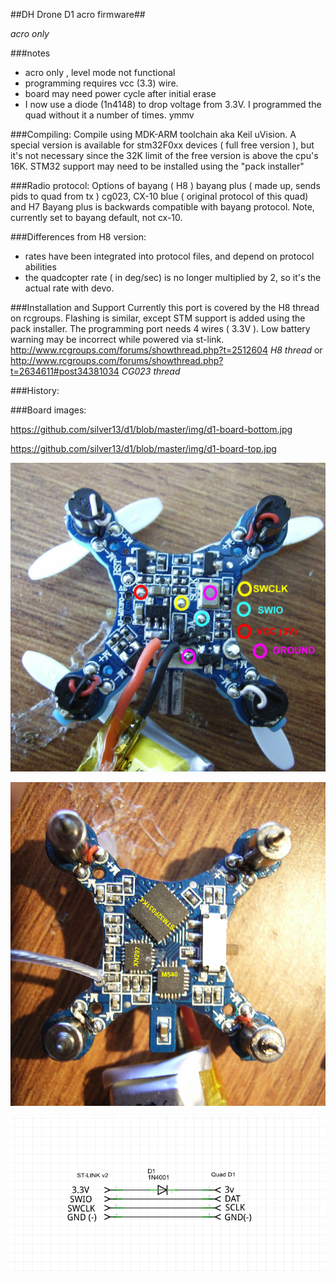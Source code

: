 ##DH Drone D1 acro firmware##

*acro only*

###notes
* acro only , level mode not functional
* programming requires vcc (3.3) wire.
* board may need power cycle after initial erase
* I now use a diode (1n4148) to drop voltage from 3.3V. I programmed the quad without it a number of times. ymmv

###Compiling:
Compile using MDK-ARM toolchain aka Keil uVision. A special version is available for stm32F0xx devices ( full free version ), but it's not necessary since the 32K limit of the free version is above the cpu's 16K. STM32 support may need to be installed using the "pack installer" 

###Radio protocol:
Options of bayang ( H8 ) bayang plus ( made up, sends pids to quad from tx ) cg023, CX-10 blue ( original protocol of this quad) and H7
Bayang plus is backwards compatible with bayang protocol. Note, currently set to bayang default, not cx-10.


###Differences from H8 version:
 * rates have been integrated into protocol files, and depend on protocol abilities
 * the quadcopter rate ( in deg/sec) is no longer multiplied by 2, so it's the actual rate with devo.


###Installation and Support
Currently this port is covered by the H8 thread on rcgroups. Flashing is similar, except STM support is added using the pack installer. The programming port needs 4 wires ( 3.3V ). Low battery warning may be incorrect while powered via st-link.
http://www.rcgroups.com/forums/showthread.php?t=2512604 _H8 thread_
or
http://www.rcgroups.com/forums/showthread.php?t=2634611#post34381034 _CG023 thread_

###History:

###Board images:

https://github.com/silver13/d1/blob/master/img/d1-board-bottom.jpg

https://github.com/silver13/d1/blob/master/img/d1-board-top.jpg

![Board image](/img/d1-board-bottom.jpg)

![Board image](/img/d1-board-top.jpg)

![programming](/img/sch1.jpg)



